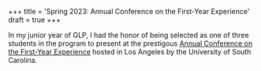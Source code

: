 +++
title = 'Spring 2023: Annual Conference on the First-Year Experience'
draft = true
+++

In my junior year of GLP, I had the honor of being selected as one of three students in the program to present at the prestigous [Annual Conference on the First-Year Experience](https://sc.edu/about/offices_and_divisions/national_resource_center/events/conferences/first-year_experience) hosted in Los Angeles by the University of South Carolina.
